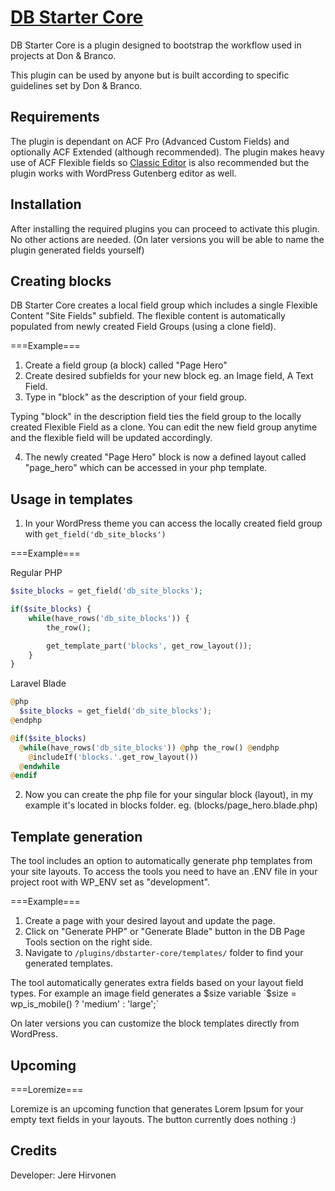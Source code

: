 # [DB Starter Core](https://www.donbranco.fi/)

DB Starter Core is a plugin designed to bootstrap the workflow used in projects at Don & Branco.

This plugin can be used by anyone but is built according to specific guidelines set by Don & Branco.

## Requirements

The plugin is dependant on ACF Pro (Advanced Custom Fields) and optionally ACF Extended (although recommended). The plugin makes heavy use of ACF Flexible fields so [Classic Editor](https://wordpress.org/plugins/classic-editor/) is also recommended but the plugin works with WordPress Gutenberg editor as well.

## Installation

After installing the required plugins you can proceed to activate this plugin. No other actions are needed. (On later versions you will be able to name the plugin generated fields yourself)

## Creating blocks

DB Starter Core creates a local field group which includes a single Flexible Content "Site Fields" subfield. The flexible content is automatically populated from newly created Field Groups (using a clone field).

===Example===

1. Create a field group (a block) called "Page Hero"
2. Create desired subfields for your new block eg. an Image field, A Text Field.
3. Type in "block" as the description of your field group.

Typing "block" in the description field ties the field group to the locally created Flexible Field as a clone. You can edit the new field group anytime and the flexible field will be updated accordingly. 

4. The newly created "Page Hero" block is now a defined layout called "page_hero" which can be accessed in your php template.

## Usage in templates

1. In your WordPress theme you can access the locally created field group with `get_field('db_site_blocks')`

===Example===

Regular PHP
```php
$site_blocks = get_field('db_site_blocks');

if($site_blocks) {
    while(have_rows('db_site_blocks')) {
        the_row();

        get_template_part('blocks', get_row_layout());
    }
}
```

Laravel Blade
```php
@php
  $site_blocks = get_field('db_site_blocks');
@endphp

@if($site_blocks)
  @while(have_rows('db_site_blocks')) @php the_row() @endphp
    @includeIf('blocks.'.get_row_layout())
  @endwhile
@endif
```

2. Now you can create the php file for your singular block (layout), in my example it's located in blocks folder.
eg. (blocks/page_hero.blade.php)

## Template generation

The tool includes an option to automatically generate php templates from your site layouts. To access the tools you need to have an .ENV file in your project root with WP_ENV set as "development". 

===Example===

1. Create a page with your desired layout and update the page.
2. Click on "Generate PHP" or "Generate Blade" button in the DB Page Tools section on the right side.
3. Navigate to `/plugins/dbstarter-core/templates/` folder to find your generated templates.

The tool automatically generates extra fields based on your layout field types. For example an image field generates a $size variable `$size = wp_is_mobile() ? 'medium' : 'large';`

On later versions you can customize the block templates directly from WordPress.

## Upcoming

===Loremize===

Loremize is an upcoming function that generates Lorem Ipsum for your empty text fields in your layouts. The button currently does nothing :)

## Credits

Developer: Jere Hirvonen